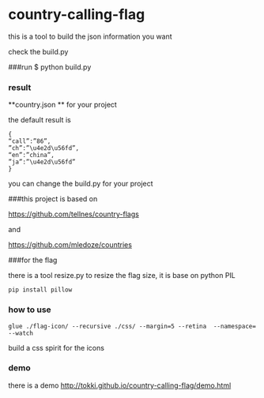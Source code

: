 country-calling-flag
====================

this is a tool to build the json information you want

check the build.py

###run
	$ python build.py

### result
**country.json ** for your project

the default result is 

	{
	“call”:”86”,
	”ch”:”\u4e2d\u56fd”,
	“en”:”china”,
	”ja”:”\u4e2d\u56fd”
	}
	
you can change the build.py for your project



###this project is based on

https://github.com/tellnes/country-flags

and 

https://github.com/mledoze/countries

###for the flag

there is a tool resize.py to resize the flag size, it is base on python PIL
  
 	pip install pillow 

### how to use
    glue ./flag-icon/ --recursive ./css/ --margin=5 --retina  --namespace= --watch
build a css spirit for the icons

### demo
there is a demo 
http://tokki.github.io/country-calling-flag/demo.html
